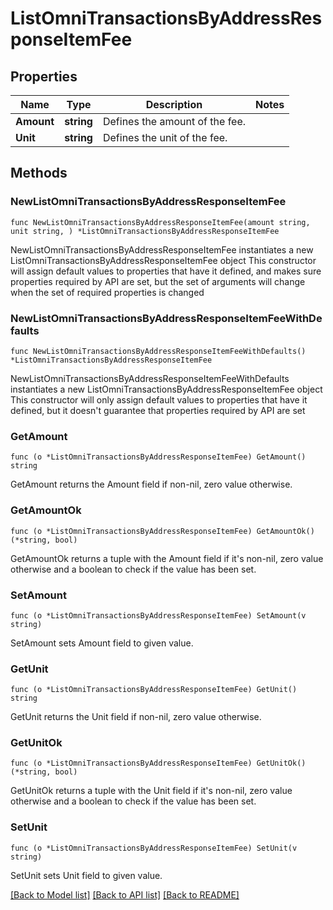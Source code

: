 # ListOmniTransactionsByAddressResponseItemFee

## Properties

Name | Type | Description | Notes
------------ | ------------- | ------------- | -------------
**Amount** | **string** | Defines the amount of the fee. | 
**Unit** | **string** | Defines the unit of the fee. | 

## Methods

### NewListOmniTransactionsByAddressResponseItemFee

`func NewListOmniTransactionsByAddressResponseItemFee(amount string, unit string, ) *ListOmniTransactionsByAddressResponseItemFee`

NewListOmniTransactionsByAddressResponseItemFee instantiates a new ListOmniTransactionsByAddressResponseItemFee object
This constructor will assign default values to properties that have it defined,
and makes sure properties required by API are set, but the set of arguments
will change when the set of required properties is changed

### NewListOmniTransactionsByAddressResponseItemFeeWithDefaults

`func NewListOmniTransactionsByAddressResponseItemFeeWithDefaults() *ListOmniTransactionsByAddressResponseItemFee`

NewListOmniTransactionsByAddressResponseItemFeeWithDefaults instantiates a new ListOmniTransactionsByAddressResponseItemFee object
This constructor will only assign default values to properties that have it defined,
but it doesn't guarantee that properties required by API are set

### GetAmount

`func (o *ListOmniTransactionsByAddressResponseItemFee) GetAmount() string`

GetAmount returns the Amount field if non-nil, zero value otherwise.

### GetAmountOk

`func (o *ListOmniTransactionsByAddressResponseItemFee) GetAmountOk() (*string, bool)`

GetAmountOk returns a tuple with the Amount field if it's non-nil, zero value otherwise
and a boolean to check if the value has been set.

### SetAmount

`func (o *ListOmniTransactionsByAddressResponseItemFee) SetAmount(v string)`

SetAmount sets Amount field to given value.


### GetUnit

`func (o *ListOmniTransactionsByAddressResponseItemFee) GetUnit() string`

GetUnit returns the Unit field if non-nil, zero value otherwise.

### GetUnitOk

`func (o *ListOmniTransactionsByAddressResponseItemFee) GetUnitOk() (*string, bool)`

GetUnitOk returns a tuple with the Unit field if it's non-nil, zero value otherwise
and a boolean to check if the value has been set.

### SetUnit

`func (o *ListOmniTransactionsByAddressResponseItemFee) SetUnit(v string)`

SetUnit sets Unit field to given value.



[[Back to Model list]](../README.md#documentation-for-models) [[Back to API list]](../README.md#documentation-for-api-endpoints) [[Back to README]](../README.md)


